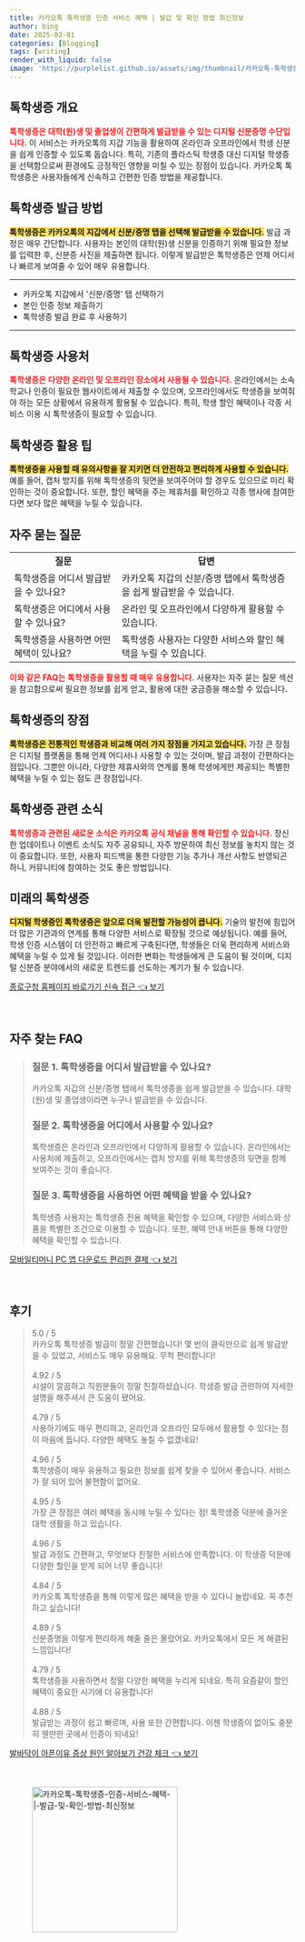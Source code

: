 ```yaml
---
title: 카카오톡 톡학생증 인증 서비스 혜택 | 발급 및 확인 방법 최신정보
author: bing
date: 2025-02-01
categories: [Blogging]
tags: [writing]
render_with_liquid: false
image: 'https://purplelist.github.io/assets/img/thumbnail/카카오톡-톡학생증-인증-서비스-혜택-|-발급-및-확인-방법-최신정보.webp'
---
```



<h2 id='톡학생증 개요'>톡학생증 개요</h2>

<p><b><span style="color: #ee2323;">톡학생증은 대학(원)생 및 졸업생이 간편하게 발급받을 수 있는 디지털 신분증명 수단입니다.</span></b> 이 서비스는 카카오톡의 지갑 기능을 활용하여 온라인과 오프라인에서 학생 신분을 쉽게 인증할 수 있도록 돕습니다. 특히, 기존의 플라스틱 학생증 대신 디지털 학생증을 선택함으로써 환경에도 긍정적인 영향을 미칠 수 있는 장점이 있습니다. 카카오톡 톡학생증은 사용자들에게 신속하고 간편한 인증 방법을 제공합니다.</p>

<h2 id='톡학생증 발급 방법'>톡학생증 발급 방법</h2>

<p><b><span style="background-color: #ffe066;">톡학생증은 카카오톡의 지갑에서 신분/증명 탭을 선택해 발급받을 수 있습니다.</span></b> 발급 과정은 매우 간단합니다. 사용자는 본인의 대학(원)생 신분을 인증하기 위해 필요한 정보를 입력한 후, 신분증 사진을 제출하면 됩니다. 이렇게 발급받은 톡학생증은 언제 어디서나 빠르게 보여줄 수 있어 매우 유용합니다.</p>

<hr />

<ul>
    <li>카카오톡 지갑에서 '신분/증명' 탭 선택하기</li>
    <li>본인 인증 정보 제출하기</li>
    <li>톡학생증 발급 완료 후 사용하기</li>
</ul>

<hr />

<h2 id='톡학생증 사용처'>톡학생증 사용처</h2>

<p><b><span style="color: #ee2323;">톡학생증은 다양한 온라인 및 오프라인 장소에서 사용될 수 있습니다.</span></b> 온라인에서는 소속 학교나 인증이 필요한 웹사이트에서 제출할 수 있으며, 오프라인에서도 학생증을 보여줘야 하는 모든 상황에서 유용하게 활용될 수 있습니다. 특히, 학생 할인 혜택이나 각종 서비스 이용 시 톡학생증이 필요할 수 있습니다.</p>

<h2 id='톡학생증 활용 팁'>톡학생증 활용 팁</h2>

<p><b><span style="background-color: #ffe066;">톡학생증을 사용할 때 유의사항을 잘 지키면 더 안전하고 편리하게 사용할 수 있습니다.</span></b> 예를 들어, 캡처 방지를 위해 톡학생증의 뒷면을 보여주어야 할 경우도 있으므로 미리 확인하는 것이 중요합니다. 또한, 할인 혜택을 주는 제휴처를 확인하고 각종 행사에 참여한다면 보다 많은 혜택을 누릴 수 있습니다.</p>

<h2 id='자주 묻는 질문'>자주 묻는 질문</h2>

<table>
    <tr>
        <td style="text-align: center; height: 17px;"><b>질문</b></td>
        <td style="text-align: center; height: 17px;"><b>답변</b></td>
    </tr>
    <tr>
        <td>톡학생증을 어디서 발급받을 수 있나요?</td>
        <td>카카오톡 지갑의 신분/증명 탭에서 톡학생증을 쉽게 발급받을 수 있습니다.</td>
    </tr>
    <tr>
        <td>톡학생증은 어디에서 사용할 수 있나요?</td>
        <td>온라인 및 오프라인에서 다양하게 활용할 수 있습니다.</td>
    </tr>
    <tr>
        <td>톡학생증을 사용하면 어떤 혜택이 있나요?</td>
        <td>톡학생증 사용자는 다양한 서비스와 할인 혜택을 누릴 수 있습니다.</td>
    </tr>
</table>

<p><b><span style="color: #ee2323;">이와 같은 FAQ는 톡학생증을 활용할 때 매우 유용합니다.</span></b> 사용자는 자주 묻는 질문 섹션을 참고함으로써 필요한 정보를 쉽게 얻고, 활용에 대한 궁금증을 해소할 수 있습니다.</p>

<h2 id='톡학생증의 장점'>톡학생증의 장점</h2>

<p><b><span style="background-color: #ffe066;">톡학생증은 전통적인 학생증과 비교해 여러 가지 장점을 가지고 있습니다.</span></b> 가장 큰 장점은 디지털 플랫폼을 통해 언제 어디서나 사용할 수 있는 것이며, 발급 과정이 간편하다는 점입니다. 그뿐만 아니라, 다양한 제휴사와의 연계를 통해 학생에게만 제공되는 특별한 혜택을 누릴 수 있는 점도 큰 장점입니다.</p>

<h2 id='톡학생증 관련 소식'>톡학생증 관련 소식</h2>

<p><b><span style="color: #ee2323;">톡학생증과 관련된 새로운 소식은 카카오톡 공식 채널을 통해 확인할 수 있습니다.</span></b> 장신한 업데이트나 이벤트 소식도 자주 공유되니, 자주 방문하여 최신 정보를 놓치지 않는 것이 중요합니다. 또한, 사용자 피드백을 통한 다양한 기능 추가나 개선 사항도 반영되곤 하니, 커뮤니티에 참여하는 것도 좋은 방법입니다.</p>

<h2 id='미래의 톡학생증'>미래의 톡학생증</h2>

<p><b><span style="background-color: #ffe066;">디지털 학생증인 톡학생증은 앞으로 더욱 발전할 가능성이 큽니다.</span></b> 기술의 발전에 힘입어 더 많은 기관과의 연계를 통해 다양한 서비스로 확장될 것으로 예상됩니다. 예를 들어, 학생 인증 시스템이 더 안전하고 빠르게 구축된다면, 학생들은 더욱 편리하게 서비스와 혜택을 누릴 수 있게 될 것입니다. 이러한 변화는 학생들에게 큰 도움이 될 것이며, 디지털 신분증 분야에서의 새로운 트렌드를 선도하는 계기가 될 수 있습니다.</p>


<p><a class="click-button" title="종로구청 홈페이지 바로가기 신속 접근" href="https://purplelist.github.io/posts/%EC%A2%85%EB%A1%9C%EA%B5%AC%EC%B2%AD-%ED%99%88%ED%8E%98%EC%9D%B4%EC%A7%80-%EB%B0%94%EB%A1%9C%EA%B0%80%EA%B8%B0-%EC%8B%A0%EC%86%8D-%EC%A0%91%EA%B7%BC/" rel="dofollow">종로구청 홈페이지 바로가기 신속 접근 👈 보기</a></p><br>
<h2 id='자주_찾는_FAQ'>자주 찾는 FAQ</h2>
<div itemscope="" itemtype="https://schema.org/FAQPage"> 
<blockquote> 
<div itemscope="" itemprop="mainEntity" itemtype="https://schema.org/Question"> 
<h3 itemprop="name">질문 1. 톡학생증을 어디서 발급받을 수 있나요?</h3> 
<div itemscope="" itemprop="acceptedAnswer" itemtype="https://schema.org/Answer"> 
<span itemprop="text"> 
<p>카카오톡 지갑의 신분/증명 탭에서 톡학생증을 쉽게 발급받을 수 있습니다. 대학(원)생 및 졸업생이라면 누구나 발급받을 수 있습니다.</p> 
</span> 
</div> 
</div> 

<div itemscope="" itemprop="mainEntity" itemtype="https://schema.org/Question"> 
<h3 itemprop="name">질문 2. 톡학생증을 어디에서 사용할 수 있나요?</h3> 
<div itemscope="" itemprop="acceptedAnswer" itemtype="https://schema.org/Answer"> 
<span itemprop="text"> 
<p>톡학생증은 온라인과 오프라인에서 다양하게 활용할 수 있습니다. 온라인에서는 사용처에 제출하고, 오프라인에서는 캡처 방지를 위해 톡학생증의 뒷면을 함께 보여주는 것이 좋습니다.</p> 
</span> 
</div> 
</div> 

<div itemscope="" itemprop="mainEntity" itemtype="https://schema.org/Question"> 
<h3 itemprop="name">질문 3. 톡학생증을 사용하면 어떤 혜택을 받을 수 있나요?</h3> 
<div itemscope="" itemprop="acceptedAnswer" itemtype="https://schema.org/Answer"> 
<span itemprop="text"> 
<p>톡학생증 사용자는 톡학생증 전용 혜택을 확인할 수 있으며, 다양한 서비스와 상품을 특별한 조건으로 이용할 수 있습니다. 또한, 혜택 안내 버튼을 통해 다양한 혜택을 확인할 수 있습니다.</p> 
</span> 
</div> 
</div> 

</blockquote> 
</div>
<p><a class="click-button" title="모바일티머니 PC 앱 다운로드 편리한 결제" href="https://purplelist.github.io/posts/%EB%AA%A8%EB%B0%94%EC%9D%BC%ED%8B%B0%EB%A8%B8%EB%8B%88-PC-%EC%95%B1-%EB%8B%A4%EC%9A%B4%EB%A1%9C%EB%93%9C-%ED%8E%B8%EB%A6%AC%ED%95%9C-%EA%B2%B0%EC%A0%9C/" rel="dofollow">모바일티머니 PC 앱 다운로드 편리한 결제 👈 보기</a></p><br>
<h2 id='후기'>후기</h2>
<div itemscope itemtype="https://schema.org/Product">
  <blockquote>
  <div itemprop="review" itemscope itemtype="https://schema.org/Review">
      <div itemprop="reviewRating" itemscope itemtype="https://schema.org/Rating"> <span itemprop="ratingValue">5.0</span> / <span itemprop="bestRating">5</span> </div>
      <span itemprop="reviewBody">카카오톡 톡학생증 발급이 정말 간편했습니다! 몇 번의 클릭만으로 쉽게 발급받을 수 있었고, 서비스도 매우 유용해요. 무척 편리합니다!</span>
  </div>
  <br>
  <div itemprop="review" itemscope itemtype="https://schema.org/Review">
      <div itemprop="reviewRating" itemscope itemtype="https://schema.org/Rating"> <span itemprop="ratingValue">4.92</span> / <span itemprop="bestRating">5</span> </div>
      <span itemprop="reviewBody">시설이 깔끔하고 직원분들이 정말 친절하셨습니다. 학생증 발급 관련하여 자세한 설명을 해주셔서 큰 도움이 됐어요.</span>
  </div>
  <br>
  <div itemprop="review" itemscope itemtype="https://schema.org/Review">
      <div itemprop="reviewRating" itemscope itemtype="https://schema.org/Rating"> <span itemprop="ratingValue">4.79</span> / <span itemprop="bestRating">5</span> </div>
      <span itemprop="reviewBody">사용하기에도 매우 편리하고, 온라인과 오프라인 모두에서 활용할 수 있다는 점이 마음에 듭니다. 다양한 혜택도 놓칠 수 없겠네요!</span>
  </div>
  <br>
  <div itemprop="review" itemscope itemtype="https://schema.org/Review">
      <div itemprop="reviewRating" itemscope itemtype="https://schema.org/Rating"> <span itemprop="ratingValue">4.96</span> / <span itemprop="bestRating">5</span> </div>
      <span itemprop="reviewBody">톡학생증이 매우 유용하고 필요한 정보를 쉽게 찾을 수 있어서 좋습니다. 서비스가 잘 되어 있어 불편함이 없어요.</span>
  </div>
  <br>
  <div itemprop="review" itemscope itemtype="https://schema.org/Review">
      <div itemprop="reviewRating" itemscope itemtype="https://schema.org/Rating"> <span itemprop="ratingValue">4.95</span> / <span itemprop="bestRating">5</span> </div>
      <span itemprop="reviewBody">가장 큰 장점은 여러 혜택을 동시에 누릴 수 있다는 점! 톡학생증 덕분에 즐거운 대학 생활을 하고 있습니다.</span>
  </div>
  <br>
  <div itemprop="review" itemscope itemtype="https://schema.org/Review">
      <div itemprop="reviewRating" itemscope itemtype="https://schema.org/Rating"> <span itemprop="ratingValue">4.96</span> / <span itemprop="bestRating">5</span> </div>
      <span itemprop="reviewBody">발급 과정도 간편하고, 무엇보다 친절한 서비스에 만족합니다. 이 학생증 덕분에 다양한 할인을 받게 되어 너무 좋습니다!</span>
  </div>
  <br>
  <div itemprop="review" itemscope itemtype="https://schema.org/Review">
      <div itemprop="reviewRating" itemscope itemtype="https://schema.org/Rating"> <span itemprop="ratingValue">4.84</span> / <span itemprop="bestRating">5</span> </div>
      <span itemprop="reviewBody">카카오톡 톡학생증을 통해 이렇게 많은 혜택을 받을 수 있다니 놀랍네요. 꼭 추천하고 싶습니다!</span>
  </div>
  <br>
  <div itemprop="review" itemscope itemtype="https://schema.org/Review">
      <div itemprop="reviewRating" itemscope itemtype="https://schema.org/Rating"> <span itemprop="ratingValue">4.89</span> / <span itemprop="bestRating">5</span> </div>
      <span itemprop="reviewBody">신분증명을 이렇게 편리하게 해줄 줄은 몰랐어요. 카카오톡에서 모든 게 해결된 느낌입니다!</span>
  </div>
  <br>
  <div itemprop="review" itemscope itemtype="https://schema.org/Review">
      <div itemprop="reviewRating" itemscope itemtype="https://schema.org/Rating"> <span itemprop="ratingValue">4.79</span> / <span itemprop="bestRating">5</span> </div>
      <span itemprop="reviewBody">톡학생증을 사용하면서 정말 다양한 혜택을 누리게 되네요. 특히 요즘같이 할인 혜택이 중요한 시기에 더 유용합니다!</span>
  </div>
  <br>
  <div itemprop="review" itemscope itemtype="https://schema.org/Review">
      <div itemprop="reviewRating" itemscope itemtype="https://schema.org/Rating"> <span itemprop="ratingValue">4.88</span> / <span itemprop="bestRating">5</span> </div>
      <span itemprop="reviewBody">발급받는 과정이 쉽고 빠르며, 사용 또한 간편합니다. 이젠 학생증이 없이도 충분히 웬만한 곳에서 인증이 되네요!</span>
  </div>
  </blockquote>
</div>
<p><a class="click-button" title="발바닥이 아픈이유 증상 원인 알아보기 건강 체크" href="https://purplelist.github.io/posts/%EB%B0%9C%EB%B0%94%EB%8B%A5%EC%9D%B4-%EC%95%84%ED%94%88%EC%9D%B4%EC%9C%A0-%EC%A6%9D%EC%83%81-%EC%9B%90%EC%9D%B8-%EC%95%8C%EC%95%84%EB%B3%B4%EA%B8%B0-%EA%B1%B4%EA%B0%95-%EC%B2%B4%ED%81%AC/" rel="dofollow">발바닥이 아픈이유 증상 원인 알아보기 건강 체크 👈 보기</a></p><br>
<figure class="image"><img src="https://purplelist.github.io/assets/img/thumbnail/카카오톡-톡학생증-인증-서비스-혜택-|-발급-및-확인-방법-최신정보.webp" alt="카카오톡-톡학생증-인증-서비스-혜택-|-발급-및-확인-방법-최신정보" width="256" height="256"></figure>